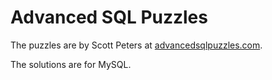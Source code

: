 # Advanced SQL Puzzles

The puzzles are by Scott Peters at [advancedsqlpuzzles.com](https://advancedsqlpuzzles.com/).

The solutions are for MySQL.